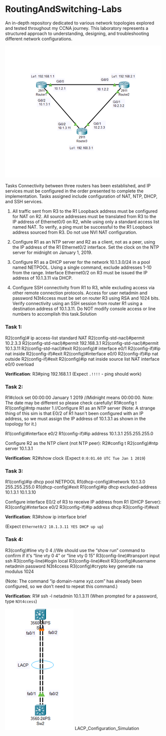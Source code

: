 # RoutingAndSwitching-Labs
An in-depth repository dedicated to various network topologies explored and tested throughout my CCNA journey. This laboratory represents a structured approach to understanding, designing, and troubleshooting different network configurations.

![IPServices Simulation](IP_Services_Simulation.png)


Tasks
Connectivity between three routers has been established, and IP services must be configured in the order presented
to complete the implementation. Tasks assigned include configuration of NAT, NTP, DHCP, and SSH services.

1. All traffic sent from R3 to the R1 Loopback address must be configured for NAT on R2. All source addresses must
be translated from R3 to the IP address of Ethernet0/0 on R2, while using only a standard access list named NAT. To
verify, a ping must be successful to the R1 Loopback address sourced from R3. Do not use NVI NAT
configuration.

3. Configure R1 as an NTP server and R2 as a client, not as a peer, using the IP address of the R1 Ethernet0/2
interface. Set the clock on the NTP server for midnight on January 1, 2019.

5. Configure R1 as a DHCP server for the network 10.1.3.0/24 in a pool named NETPOOL. Using a single command,
exclude addresses 1-10 from the range. Interface Ethernet0/2 on R3 must be issued the IP address of 10.1.3.11 via
DHCP.

7. Configure SSH connectivity from R1 to R3, while excluding access via other remote connection protocols. Access
for user netadmin and password N3t4ccess must be set on router R3 using RSA and 1024 bits. Verify connectivity
using an SSH session from router R1 using a destination address of 10.1.3.11. Do NOT modify console access or
line numbers to accomplish this task.Solution


### Task 1:
R2(config)# ip access-list standard NAT
R2(config-std-nacl)#permit 10.2.3.3
R2(config-std-nacl)#permit 192.168.3.1
R2(config-std-nacl)#permit 10.1.3.11
R2(config-std-nacl)#exit
R2(config)# interface e0/1
R2(config-if)#ip nat inside
R2(config-if)#exit
R2(config)#interface e0/0
R2(config-if)#ip nat outside
R2(config-if)#exit
R2(config)#ip nat inside source list NAT interface e0/0 overload

**Verification**:
R3#ping 192.168.1.1
(Expect `.!!!!` - ping should work)

### Task 2:
R1#clock set 00:00:00 January 1 2019 //Midnight means 00:00:00. Note: The date may be different so please check carefully!
R1#config t
R1(config)#ntp master 1 //Configure R1 as an NTP server
(Note: A strange thing of this sim is that E0/2 of R1 hasn't been configured with an IP address, so we must assign the IP address of 10.1.3.1 as shown in the topology for it.)

R1(config)#interface e0/2
R1(config-if)#ip address 10.1.3.1 255.255.255.0

Configure R2 as the NTP client (not NTP peer):
R2#config t
R2(config)#ntp server 10.1.3.1

**Verification**:
R2#show clock
(Expect `0:0:01.60 UTC Tue Jan 1 2019`)

### Task 3:
R1(config)#ip dhcp pool NETPOOL
R1(dhcp-config)#network 10.1.3.0 255.255.255.0
R1(dhcp-config)#exit
R1(config)#ip dhcp excluded-address 10.1.3.1 10.1.3.10

Configure interface E0/2 of R3 to receive IP address from R1 (DHCP Server):
R3(config)#interface e0/2
R3(config-if)#ip address dhcp
R3(config-if)#exit

**Verification**:
R3#show ip interface brief

(Expect `Ethernet0/2 10.1.3.11 YES DHCP up up`)

### Task 4:
R3(config)#line vty 0 4 //We should use the “show run” command to confirm if it's “line vty 0 4” or “line vty 0 15”
R3(config-line)#transport input ssh
R3(config-line)#login local
R3(config-line)#exit
R3(config)#username netadmin password N3t4ccess
R3(config)#crypto key generate rsa modulus 1024

(Note: The command “ip domain-name xyz.com” has already been configured, so we don’t need to repeat this command.)

**Verification**:
R1# ssh -l netadmin 10.1.3.11
(When prompted for a password, type `N3t4ccess`)


![LACP_Configuration_Sim.png](LACP_Configuration_Sim.png)
LACP_Configuration_Simulation

